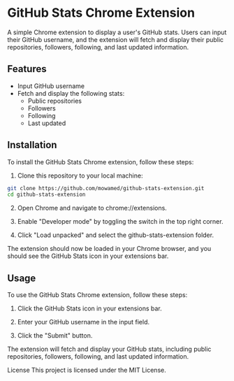 # GitHub Stats Chrome Extension

A simple Chrome extension to display a user's GitHub stats. Users can input their GitHub username, and the extension will fetch and display their public repositories, followers, following, and last updated information.

## Features

- Input GitHub username
- Fetch and display the following stats:
  - Public repositories
  - Followers
  - Following
  - Last updated

## Installation

To install the GitHub Stats Chrome extension, follow these steps:

1. Clone this repository to your local machine:

```bash
git clone https://github.com/mowamed/github-stats-extension.git
cd github-stats-extension
```

2. Open Chrome and navigate to chrome://extensions.

3. Enable "Developer mode" by toggling the switch in the top right corner.

4. Click "Load unpacked" and select the github-stats-extension folder.

The extension should now be loaded in your Chrome browser, and you should see the GitHub Stats icon in your extensions bar.

## Usage

To use the GitHub Stats Chrome extension, follow these steps:

1. Click the GitHub Stats icon in your extensions bar.

2. Enter your GitHub username in the input field.

3. Click the "Submit" button.

The extension will fetch and display your GitHub stats, including public repositories, followers, following, and last updated information.

License
This project is licensed under the MIT License.
